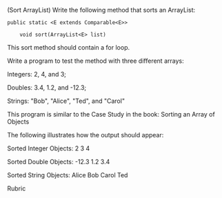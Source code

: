 (Sort ArrayList) Write the following method that sorts an ArrayList:

    public static <E extends Comparable<E>>

        void sort(ArrayList<E> list)
This sort method should contain a for loop. 

Write a program to test the method with three different arrays:

Integers: 2, 4, and 3;

Doubles: 3.4, 1.2, and -12.3; 

Strings: "Bob", "Alice", "Ted", and "Carol"

This program is similar to the Case Study in the book: Sorting an Array of Objects

 

The following illustrates how the output should appear:

Sorted Integer Objects: 2 3 4

Sorted Double Objects: -12.3 1.2 3.4

Sorted String Objects: Alice Bob Carol Ted

Rubric
